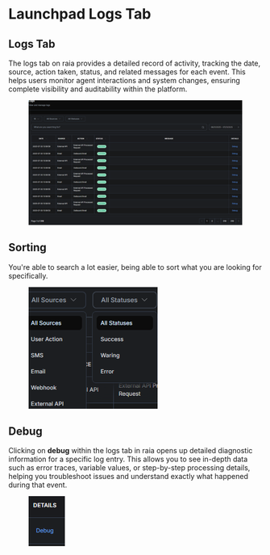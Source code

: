 # Launchpad Logs Tab

## Logs Tab

The logs tab on raia provides a detailed record of activity, tracking the date, source, action taken, status, and related messages for each event. This helps users monitor agent interactions and system changes, ensuring complete visibility and auditability within the platform.

<figure><img src="../../.gitbook/assets/image (5) (1) (1).png" alt=""><figcaption></figcaption></figure>

## Sorting

You're able to search a lot easier, being able to sort what you are looking for specifically.

<figure><img src="../../.gitbook/assets/image (6) (1).png" alt=""><figcaption></figcaption></figure>

## Debug

Clicking on **debug** within the logs tab in raia opens up detailed diagnostic information for a specific log entry. This allows you to see in-depth data such as error traces, variable values, or step-by-step processing details, helping you troubleshoot issues and understand exactly what happened during that event.

<figure><img src="../../.gitbook/assets/image (7) (1).png" alt=""><figcaption></figcaption></figure>
